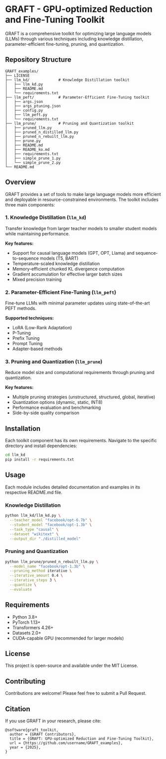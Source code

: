 # GRAFT - GPU-optimized Reduction and Fine-Tuning Toolkit

GRAFT is a comprehensive toolkit for optimizing large language models (LLMs) through various techniques including knowledge distillation, parameter-efficient fine-tuning, pruning, and quantization.

## Repository Structure

```
GRAFT_examples/
├── LICENSE
├── llm_kd/             # Knowledge Distillation toolkit
│   ├── llm_kd.py
│   ├── README.md
│   └── requirements.txt
├── llm_peft/           # Parameter-Efficient Fine-Tuning toolkit
│   ├── args.json
│   ├── args_ptuning.json
│   ├── config.py
│   ├── llm_peft.py
│   └── requirements.txt
├── llm_prune/          # Pruning and Quantization toolkit
│   ├── pruned_llm.py
│   ├── pruned_n_distilled_llm.py
│   ├── pruned_n_rebuilt_llm.py
│   ├── prune.py
│   ├── README.md
│   ├── README_ko.md
│   ├── requirements.txt
│   ├── simple_prune_1.py
│   └── simple_prune_2.py
└── README.md
```

## Overview

GRAFT provides a set of tools to make large language models more efficient and deployable in resource-constrained environments. The toolkit includes three main components:

### 1. Knowledge Distillation (`llm_kd`)

Transfer knowledge from larger teacher models to smaller student models while maintaining performance.

**Key features:**
- Support for causal language models (GPT, OPT, Llama) and sequence-to-sequence models (T5, BART)
- Temperature-scaled knowledge distillation
- Memory-efficient chunked KL divergence computation
- Gradient accumulation for effective larger batch sizes
- Mixed precision training

### 2. Parameter-Efficient Fine-Tuning (`llm_peft`)

Fine-tune LLMs with minimal parameter updates using state-of-the-art PEFT methods.

**Supported techniques:**
- LoRA (Low-Rank Adaptation)
- P-Tuning
- Prefix Tuning
- Prompt Tuning
- Adapter-based methods

### 3. Pruning and Quantization (`llm_prune`)

Reduce model size and computational requirements through pruning and quantization.

**Key features:**
- Multiple pruning strategies (unstructured, structured, global, iterative)
- Quantization options (dynamic, static, INT8)
- Performance evaluation and benchmarking
- Side-by-side quality comparison

## Installation

Each toolkit component has its own requirements. Navigate to the specific directory and install dependencies:

```bash
cd llm_kd
pip install -r requirements.txt
```

## Usage

Each module includes detailed documentation and examples in its respective README.md file.

### Knowledge Distillation

```bash
python llm_kd/llm_kd.py \
  --teacher_model "facebook/opt-6.7b" \
  --student_model "facebook/opt-1.3b" \
  --task_type "causal" \
  --dataset "wikitext" \
  --output_dir "./distilled_model"
```

### Pruning and Quantization

```bash
python llm_prune/pruned_n_rebuilt_llm.py \
  --model_name "facebook/opt-1.3b" \
  --pruning_method iterative \
  --iterative_amount 0.4 \
  --iterative_steps 3 \
  --quantize \
  --evaluate
```

## Requirements

- Python 3.8+
- PyTorch 1.13+
- Transformers 4.26+
- Datasets 2.0+
- CUDA-capable GPU (recommended for larger models)

## License

This project is open-source and available under the MIT License.

## Contributing

Contributions are welcome! Please feel free to submit a Pull Request.

## Citation

If you use GRAFT in your research, please cite:

```
@software{graft_toolkit,
  author = {GRAFT Contributors},
  title = {GRAFT: GPU-optimized Reduction and Fine-Tuning Toolkit},
  url = {https://github.com/username/GRAFT_examples},
  year = {2025},
}
```
